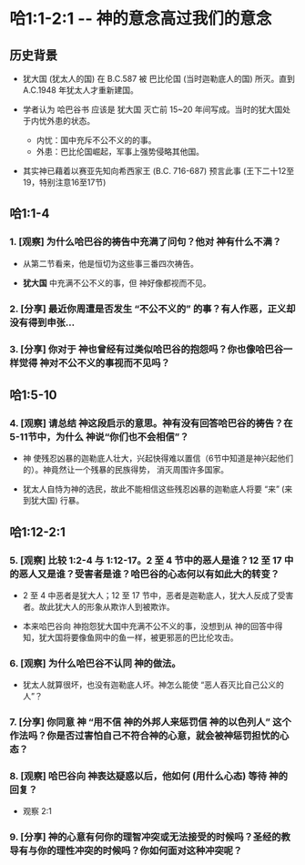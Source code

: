 # 哈1:1-2:1 -- 神的意念高过我们的意念

## 历史背景

* 犹大国 (犹太人的国) 在 B.C.587 被 巴比伦国 (当时迦勒底人的国) 所灭。直到 A.C.1948 年犹太人才重新建国。

* 学者认为 哈巴谷书 应该是 犹大国 灭亡前 15~20 年间写成。当时的犹大国处于内忧外患的状态。
    - 内忧：国中充斥不公不义的的事。
    - 外患：巴比伦国崛起，军事上强势侵略其他国。

* 其实神已藉着以赛亚先知向希西家王 (B.C. 716-687) 预言此事 (王下二十12至19，特别注意16至17节)

## 哈1:1-4

### 1. [观察] 为什么哈巴谷的祷告中充满了问句？他对 神有什么不满？

* 从第二节看来，他是恒切为这些事三番四次祷告。

* **犹大国** 中充满不公不义的事，但 神好像都视而不见。

### 2. [分享] 最近你周遭是否发生 “不公不义的” 的事？有人作恶，正义却没有得到申张... 

### 3. [分享] 你对于 神也曾经有过类似哈巴谷的抱怨吗？你也像哈巴谷一样觉得 神对不公不义的事视而不见吗？

## 哈1:5-10

### 4. [观察] 请总结 神这段启示的意思。神有没有回答哈巴谷的祷告？在5-11节中，为什么 神说“你们也不会相信”？

* 神 使残忍凶暴的迦勒底人壮大，兴起快得难以置信（6节中知道是神兴起他们的）。神竟然让一个残暴的民族得势， 消灭周围许多国家。

* 犹太人自恃为神的选民，故此不能相信这些残忍凶暴的迦勒底人将要 “来” (来到犹大国) 行暴。

## 哈1:12-2:1

### 5. [观察] 比较 1:2-4 与 1:12-17。2 至 4 节中的恶人是谁？12 至 17 中的恶人又是谁？受害者是谁？哈巴谷的心态何以有如此大的转变？

* 2 至 4 中恶者是犹大人；12 至 17 节中，恶者是迦勒底人，犹大人反成了受害者。故此犹大人的形象从欺诈人到被欺诈。

* 本来哈巴谷向 神抱怨犹大国中充满不公不义的事，没想到从 神的回答中得知，犹大国将要像鱼网中的鱼一样，被更邪恶的巴比伦攻击。

### 6. [观察] 为什么哈巴谷不认同 神的做法。

* 犹太人就算很坏，也没有迦勒底人坏。神怎么能使 “恶人吞灭比自己公义的人”？

### 7. [分享] 你同意 神 “用不信 神的外邦人来惩罚信 神的以色列人” 这个作法吗？你是否过害怕自己不符合神的心意，就会被神惩罚担忧的心态？

### 8. [观察] 哈巴谷向 神表达疑惑以后，他如何 (用什么心态) 等待 神的回复？ 

* 观察 2:1 

### 9. [分享] 神的心意有何你的理智冲突或无法接受的时候吗？圣经的教导有与你的理性冲突的时候吗？你如何面对这种冲突呢？